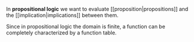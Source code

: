 
In **propositional logic** we want to evaluate [[proposition|propositions]] and the [[implication|implications]] between them.

Since in propositional logic the domain is finite, a function can be completely characterized by a function table.
